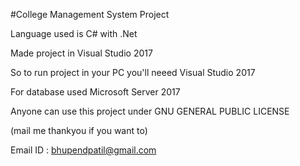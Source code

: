 #College Management System Project

Language used is C# with .Net

Made project in Visual Studio 2017

So to run project in your PC you'll neeed Visual Studio 2017

For database used Microsoft Server 2017

Anyone can use this project under GNU GENERAL PUBLIC LICENSE



(mail me thankyou if you want to)

Email ID : bhupendpatil@gmail.com